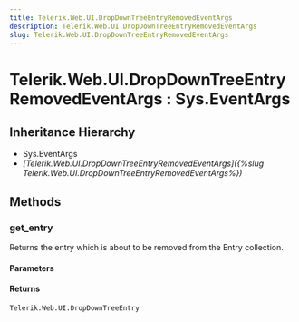 ```yaml
---
title: Telerik.Web.UI.DropDownTreeEntryRemovedEventArgs
description: Telerik.Web.UI.DropDownTreeEntryRemovedEventArgs
slug: Telerik.Web.UI.DropDownTreeEntryRemovedEventArgs
---
```


# Telerik.Web.UI.DropDownTreeEntryRemovedEventArgs : Sys.EventArgs 

## Inheritance Hierarchy

* Sys.EventArgs
* *[Telerik.Web.UI.DropDownTreeEntryRemovedEventArgs]({%slug Telerik.Web.UI.DropDownTreeEntryRemovedEventArgs%})*


## Methods

### get_entry

Returns the entry which is about to be removed from the Entry collection.

#### Parameters

#### Returns

`Telerik.Web.UI.DropDownTreeEntry`

